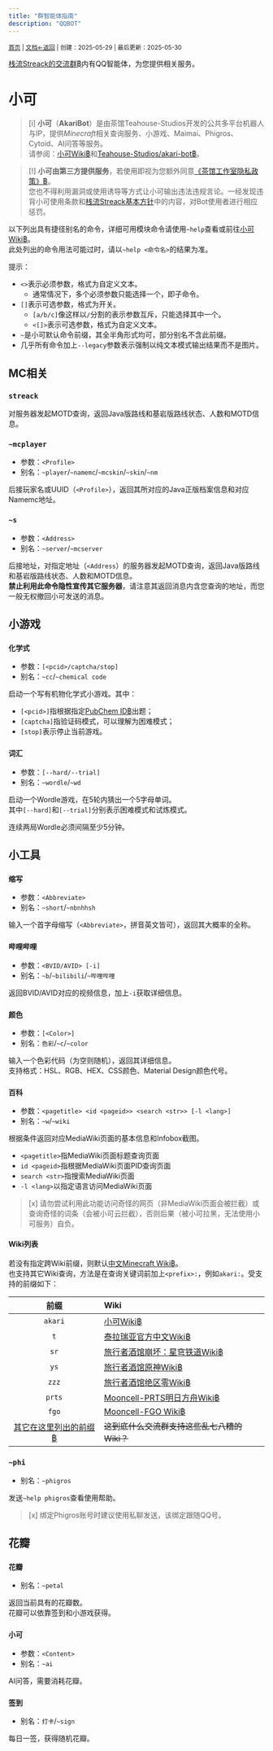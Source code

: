 ```yaml
---
title: "群智能体指南"
description: "QQBOT"
---
```

<small id="old_menu"><a href="/Streack/">首页</a> | <a href="/Streack/doc/">文档</a></small><small><a href="../../">←返回</a> |
 创建：2025-05-29 | 最后更新：2025-05-30</small><br>

[栈流Streack的交流群฿](https://kdxiaoyi.top/Streack/#qqun)内有QQ智能体，为您提供相关服务。

# 小可

> [i] **小可**（**AkariBot**）是由茶馆Teahouse-Studios开发的公共多平台机器人与IP，提供*Minecraft*相关查询服务、小游戏、Maimai、Phigros、Cytoid、AI问答等服务。<br>
> 请参阅：[小可Wiki฿](https://bot.teahouse.team/)和[Teahouse-Studios/akari-bot฿](https://github.com/Teahouse-Studios/akari-bot)。

> [!] **小可由第三方提供服务**，若使用即视为您额外同意[《茶馆工作室隐私政策》฿](https://teahouse.team/privacy/)。<br>
> 您也不得利用漏洞或使用诱导等方式让小可输出违法违规言论。一经发现违背小可使用条款和[栈流Streack基本方针](https://kdxiaoyi.top/Streack/doc/policy/rule)中的内容，对Bot使用者进行相应惩罚。

以下列出具有捷径别名的命令，详细可用模块命令请使用`~help`查看或前往[小可Wiki฿](https://bot.teahouse.team/)。<br>
此处列出的命令用法可能过时，请以`~help <命令名>`的结果为准。

提示：
* `<>`表示必须参数，格式为自定义文本。
  * 通常情况下，多个必须参数只能选择一个，即子命令。
* `[]`表示可选参数，格式为开关。
  * `[a/b/c]`像这样以`/`分割的表示参数互斥，只能选择其中一个。
  * `<[]>`表示可选参数，格式为自定义文本。
* `~`是小可默认命令前缀，其全半角形式均可，部分别名不含此前缀。
* 几乎所有命令加上`--legacy`参数表示强制以纯文本模式输出结果而不是图片。

## MC相关
### `streack`

对服务器发起MOTD查询，返回Java版路线和基岩版路线状态、人数和MOTD信息。

### `~mcplayer`

* 参数：`<Profile>`
* 别名：`~player`/`~namemc`/`~mcskin`/`~skin`/`~nm`

后接玩家名或UUID（`<Profile>`），返回其所对应的Java正版档案信息和对应Namemc地址。

### `~s`

* 参数：`<Address>`
* 别名：`~server`/`~mcserver`

后接地址，对指定地址（`<Address`）的服务器发起MOTD查询，返回Java版路线和基岩版路线状态、人数和MOTD信息。<br>
**禁止利用此命令隐性宣传其它服务器**，请注意其返回消息内含您查询的地址，而您一般无权撤回小可发送的消息。

## 小游戏
### `化学式`

* 参数：`[<pcid>/captcha/stop]`
* 别名：`~cc`/`~chemical code`

启动一个写有机物化学式小游戏。其中：

* `[<pcid>]`指根据指定[PubChem ID฿](https://pubchem.ncbi.nlm.nih.gov/docs/identifier-exchange-service)出题；
* `[captcha]`指验证码模式，可以理解为困难模式；
* `[stop]`表示停止当前游戏。

### `词汇`

* 参数：`[--hard/--trial]`
* 别名：`~wordle`/`~wd`

启动一个Wordle游戏，在5轮内猜出一个5字母单词。<br>
其中`[--hard]`和`[--trial]`分别表示困难模式和试炼模式。<br>

连续两局Wordle必须间隔至少5分钟。

## 小工具
### `缩写`

* 参数：`<Abbreviate>`
* 别名：`~short`/`~nbnhhsh`

输入一个首字母缩写（`<Abbreviate>`，拼音英文皆可），返回其大概率的全称。

### `哔哩哔哩`

* 参数：`<BVID/AVID> [-i]`
* 别名：`~b`/`~bilibili`/`~哔哩哔哩`

返回BVID/AVID对应的视频信息，加上`-i`获取详细信息。

### `颜色`

* 参数：`[<Color>]`
* 别名：`色彩`/`~c`/`~color`

输入一个色彩代码（为空则随机），返回其详细信息。<br>
支持格式：HSL、RGB、HEX、CSS颜色、Material Design颜色代号。

### `百科`

* 参数：`<pagetitle> <id <pageid>> <search <str>> [-l <lang>]`
* 别名：`~w`/`~wiki`

根据条件返回对应MediaWiki页面的基本信息和Infobox截图。

* `<pagetitle>`指MediaWiki页面标题查询页面
* `id <pageid>`指根据MediaWiki页面PID查询页面
* `search <str>`指搜索MediaWiki页面
* `-l <lang>`以指定语言访问MediaWiki页面

> [x] 请勿尝试利用此功能访问奇怪的网页（非MediaWiki页面会被拦截）或查询奇怪的词条（会被小可云拦截），否则后果（被小可拉黑，无法使用小可服务）自负。

#### Wiki列表
若没有指定跨Wiki前缀，则默认[中文Minecraft Wiki฿](//zh.minecraft.wiki)。<br>
也支持其它Wiki查询，方法是在查询关键词前加上`<prefix>:`，例如`akari:`。受支持的前缀如下：<br>

|前缀|Wiki|
|:-:|:--|
| `akari` | [小可Wiki฿](https://bot.teahouse.team/) |
| `t` | [泰拉瑞亚官方中文Wiki฿](https://terraria.wiki.gg/zh/) |
| `sr` | [旅行者酒馆崩坏：星穹铁道Wiki฿](https://wiki.biligame.com/sr/) |
| `ys` | [旅行者酒馆原神Wiki฿](https://wiki.biligame.com/ys/) |
| `zzz` | [旅行者酒馆绝区零Wiki฿](https://wiki.biligame.com/zzz/) |
| `prts` | [Mooncell-PRTS明日方舟Wiki฿](https://prts.wiki/) |
| `fgo` | [Mooncell-FGO Wiki฿](https://fgo.wiki/) |
| [其它在这里列出的前缀฿](https://zh.minecraft.wiki/w/Special:%E8%B7%A8wiki#%E8%B7%A8wiki%E5%89%8D%E7%BC%80) | ~~这到底什么交流群支持这些乱七八糟的Wiki？~~ |

### `~phi`

* 别名：`~phigros`

发送`~help phigros`查看使用帮助。

> [x] 绑定Phigros账号时建议使用私聊发送，该绑定跟随QQ号。

## 花瓣
### `花瓣`

* 别名：`~petal`

返回当前具有的花瓣数。<br>
花瓣可以依靠签到和小游戏获得。

### `小可`

* 参数：`<Content>`
* 别名：`~ai`

AI问答，需要消耗花瓣。

### `签到`

* 别名：`打卡`/`~sign`

每日一签，获得随机花瓣。

<script src="https://rs.kdxiaoyi.top/res/scripts/js/sober@1.0.6.min.js"></script><script src="https://kdxiaoyi.top/Streack/page/js/pmd.js"></script><script src="https://rs.kdxiaoyi.top/res/scripts/js/pmd-reRender.min.js"></script>